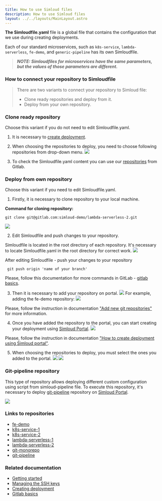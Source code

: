 ```yaml
---
title: How to use Simloud files
description: How to use Simloud files
layout: ../../layouts/MainLayout.astro
---
```



  **The Simloudfile.yaml** file is a global file that contains the configuration that we use during creating deployments.
   
Each of our standard microservices, such as `k8s-service`, `lambda-serverless`,  `fe-demo`, and `generic-pipeline` has its own Simloudfile.
>**_NOTE: Simloudfiles for microservices have the same parameters, but the values of those parameters are different._**



 ### How to connect your repository to Simloudfile

> There are two variants to connect your repository to Simloud file:
> -  Clone ready repositories and deploy from it.
> -  Deploy from your own repository.


### Clone ready repository
Choose this variant if you do not need to edit Simloudfile.yaml. 

1. It is necessary to [create deployment](/en/create-deployment). 

2. When choosing the repositories to deploy, you need to choose following repositories from drop-down menu.
  ![](/img/onboarding/simloudfiles-usage/6.png)

3. To check the Simloudfile.yaml content you can use our [repositories](/en/how-to-use-simloud-files#links-to-repositories) from Gitlab.


### Deploy from own repository
Choose this variant if you need to edit Simloudfile.yaml.

1. Firstly, it is necessary to clone repository to your local machine. 

**Command for cloning repository:**
``` shell script
git clone git@gitlab.com:simloud-demo/lambda-serverless-2.git
```
   ![](/img/onboarding/simloudfiles-usage/7.png)

2. Edit Simloudfile and push changes to your repository. 
  
  Simloudfile is located in the root directory of each repository. 
    It's necessary to locate Simloudfile.yaml in the root directory for correct work.
   ![](/img/onboarding/simloudfiles-usage/8.png)
   
   After editing Simloudfile - push your changes to your repository
   ```shell script
    git push origin 'name of your branch'
   ```
Please, follow this documentation for more commands in GitLab - <a href="https://docs.gitlab.com/ee/gitlab-basics/start-using-git.html" target="_blank">gitlab basics</a>.

3.  Then it is necessary to add your repository on portal.
    ![](/img/onboarding/simloudfiles-usage/1.png)
    For example, adding the fe-demo repository:
    ![](/img/onboarding/simloudfiles-usage/2.png)
 
 Please, follow the instruction in documentation ["Add new git repositories"](/en/getting-started#add-new-git-repositories-services) for more information.

4. Once you have added the repository to the portal, you can start creating your deployment
 using  <a href="https://portal.simloud.com:" target="_blank">Simloud Portal</a>. 
    ![](/img/onboarding/simloudfiles-usage/3.png)
 
 Please, follow the instruction in documentation ["How to create deployment using Simloud portal"](/en/create-deployment).
 
5. When choosing the repositories to deploy, you must select the ones you added to the portal. 
    ![](/img/onboarding/simloudfiles-usage/4.png)
    ![](/img/onboarding/simloudfiles-usage/5.png) 
 
 
 ### Git-pipeline repository
This type of repository allows deploying different custom configuration using script from simloud-pipeline file.
To execute this repository, it's necessary to deploy <a href="https://gitlab.com/simloud-demo/git-pipeline" target="_blank">git-pipeline</a> repository on <a href="https://portal.simloud.com:" target="_blank">Simloud Portal</a>. 

   ![](/img/onboarding/simloudfiles-usage/10.png)

### Links to repositories
 -  <a href="https://gitlab.com/simloud-demo/fe-demo" target="_blank">fe-demo</a>
 -  <a href="https://gitlab.com/simloud-demo/k8s-service-1" target="_blank">k8s-service-1</a>
 -  <a href="https://gitlab.com/simloud-demo/k8s-service-2" target="_blank">k8s-service-2</a>
 -  <a href="https://gitlab.com/simloud-demo/lambda-serverless-1" target="_blank">lambda-serverless-1</a>
 -  <a href="https://gitlab.com/simloud-demo/lambda-serverless-2" target="_blank">lambda-serverless-2</a>
 -  <a href="https://gitlab.com/simloud-demo/git-monorepo" target="_blank">git-monorepo</a>
 -  <a href="https://gitlab.com/simloud-demo/git-pipeline" target="_blank">git-pipeline</a>
 
 
 ### Related documentation
 -  [Getting started](/en/getting-started)
 -  [Managing the SSH keys](/en/getting-started/#managing-the-ssh-keys)
 -  [Creating deployment](/en/create-deployment)
 - <a href="https://docs.gitlab.com/ee/gitlab-basics/start-using-git.html" target="_blank">Gitlab basics</a>
 
 
 